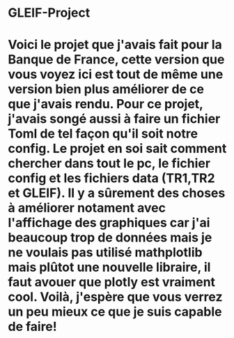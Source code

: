 # GLEIF-Project
# Voici le projet que j'avais fait pour la Banque de France, cette version que vous voyez ici est tout de même une version bien plus améliorer de ce que j'avais rendu. Pour ce projet, j'avais songé aussi à faire un fichier Toml de tel façon qu'il soit notre config. Le projet en soi sait comment chercher dans tout le pc, le fichier config et les fichiers data (TR1,TR2 et GLEIF). Il y a sûrement des choses à améliorer notament avec l'affichage des graphiques car j'ai beaucoup trop de données mais je ne voulais pas utilisé mathplotlib mais plûtot une nouvelle libraire, il faut avouer que plotly est vraiment cool.  Voilà, j'espère que vous verrez un peu mieux ce que je suis capable de faire!
